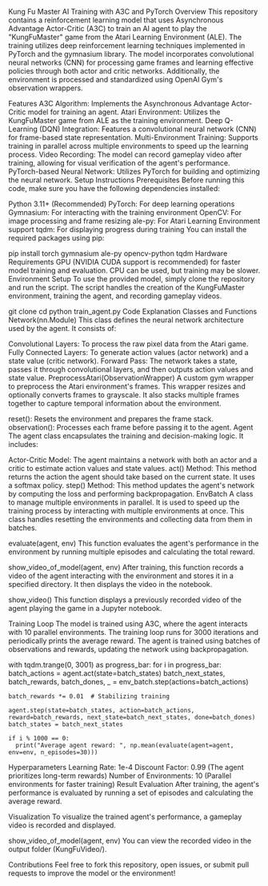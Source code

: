 Kung Fu Master AI Training with A3C and PyTorch
Overview
This repository contains a reinforcement learning model that uses Asynchronous Advantage Actor-Critic (A3C) to train an AI agent to play the "KungFuMaster" game from the Atari Learning Environment (ALE). The training utilizes deep reinforcement learning techniques implemented in PyTorch and the gymnasium library. The model incorporates convolutional neural networks (CNN) for processing game frames and learning effective policies through both actor and critic networks. Additionally, the environment is processed and standardized using OpenAI Gym's observation wrappers.

Features
A3C Algorithm: Implements the Asynchronous Advantage Actor-Critic model for training an agent.
Atari Environment: Utilizes the KungFuMaster game from ALE as the training environment.
Deep Q-Learning (DQN) Integration: Features a convolutional neural network (CNN) for frame-based state representation.
Multi-Environment Training: Supports training in parallel across multiple environments to speed up the learning process.
Video Recording: The model can record gameplay video after training, allowing for visual verification of the agent's performance.
PyTorch-based Neural Network: Utilizes PyTorch for building and optimizing the neural network.
Setup Instructions
Prerequisites
Before running this code, make sure you have the following dependencies installed:

Python 3.11+ (Recommended)
PyTorch: For deep learning operations
Gymnasium: For interacting with the training environment
OpenCV: For image processing and frame resizing
ale-py: For Atari Learning Environment support
tqdm: For displaying progress during training
You can install the required packages using pip:

pip install torch gymnasium ale-py opencv-python tqdm
Hardware Requirements
GPU (NVIDIA CUDA support is recommended) for faster model training and evaluation.
CPU can be used, but training may be slower.
Environment Setup
To use the provided model, simply clone the repository and run the script. The script handles the creation of the KungFuMaster environment, training the agent, and recording gameplay videos.


git clone <repo-url>
cd <repo-directory>
python train_agent.py
Code Explanation
Classes and Functions
Network(nn.Module)
This class defines the neural network architecture used by the agent. It consists of:

Convolutional Layers: To process the raw pixel data from the Atari game.
Fully Connected Layers: To generate action values (actor network) and a state value (critic network).
Forward Pass: The network takes a state, passes it through convolutional layers, and then outputs action values and state value.
PreprocessAtari(ObservationWrapper)
A custom gym wrapper to preprocess the Atari environment's frames. This wrapper resizes and optionally converts frames to grayscale. It also stacks multiple frames together to capture temporal information about the environment.

reset(): Resets the environment and prepares the frame stack.
observation(): Processes each frame before passing it to the agent.
Agent
The agent class encapsulates the training and decision-making logic. It includes:

Actor-Critic Model: The agent maintains a network with both an actor and a critic to estimate action values and state values.
act() Method: This method returns the action the agent should take based on the current state. It uses a softmax policy.
step() Method: This method updates the agent's network by computing the loss and performing backpropagation.
EnvBatch
A class to manage multiple environments in parallel. It is used to speed up the training process by interacting with multiple environments at once. This class handles resetting the environments and collecting data from them in batches.

evaluate(agent, env)
This function evaluates the agent's performance in the environment by running multiple episodes and calculating the total reward.

show_video_of_model(agent, env)
After training, this function records a video of the agent interacting with the environment and stores it in a specified directory. It then displays the video in the notebook.

show_video()
This function displays a previously recorded video of the agent playing the game in a Jupyter notebook.

Training Loop
The model is trained using A3C, where the agent interacts with 10 parallel environments. The training loop runs for 3000 iterations and periodically prints the average reward. The agent is trained using batches of observations and rewards, updating the network using backpropagation.


with tqdm.trange(0, 3001) as progress_bar:
  for i in progress_bar:
    batch_actions = agent.act(state=batch_states)
    batch_next_states, batch_rewards, batch_dones, _ = env_batch.step(actions=batch_actions)
    
    batch_rewards *= 0.01  # Stabilizing training

    agent.step(state=batch_states, action=batch_actions, reward=batch_rewards, next_state=batch_next_states, done=batch_dones)
    batch_states = batch_next_states

    if i % 1000 == 0:
      print("Average agent reward: ", np.mean(evaluate(agent=agent, env=env, n_episodes=30)))
Hyperparameters
Learning Rate: 1e-4
Discount Factor: 0.99 (The agent prioritizes long-term rewards)
Number of Environments: 10 (Parallel environments for faster training)
Result Evaluation
After training, the agent's performance is evaluated by running a set of episodes and calculating the average reward.

Visualization
To visualize the trained agent's performance, a gameplay video is recorded and displayed.

show_video_of_model(agent, env)
You can view the recorded video in the output folder (KungFuVideo/).

Contributions
Feel free to fork this repository, open issues, or submit pull requests to improve the model or the environment!